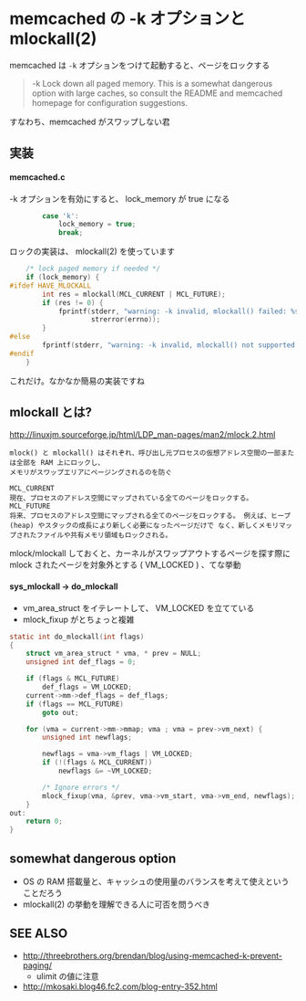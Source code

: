 # memcached の -k オプションと mlockall(2)

memcached は `-k` オプションをつけて起動すると、ページをロックする

> -k     Lock down all paged memory. This is a somewhat dangerous option with large caches, so consult the README and memcached homepage for configuration suggestions.

すなわち、memcached がスワップしない君

## 実装

#### memcached.c

-k オプションを有効にすると、 lock_memory が true になる

```c
        case 'k':
            lock_memory = true;
            break;
```

ロックの実装は、 mlockall(2) を使っています

```c
    /* lock paged memory if needed */
    if (lock_memory) {
#ifdef HAVE_MLOCKALL
        int res = mlockall(MCL_CURRENT | MCL_FUTURE);
        if (res != 0) {
            fprintf(stderr, "warning: -k invalid, mlockall() failed: %s\n",
                    strerror(errno));
        }
#else
        fprintf(stderr, "warning: -k invalid, mlockall() not supported on this platform.  proceeding without.\n");
#endif
    }
```

これだけ。なかなか簡易の実装ですね

## mlockall とは?

http://linuxjm.sourceforge.jp/html/LDP_man-pages/man2/mlock.2.html

```
mlock() と mlockall() はそれぞれ、呼び出し元プロセスの仮想アドレス空間の一部または全部を RAM 上にロックし、
メモリがスワップエリアにページングされるのを防ぐ
````

```
MCL_CURRENT
現在、プロセスのアドレス空間にマップされている全てのページをロックする。
MCL_FUTURE
将来、プロセスのアドレス空間にマップされる全てのページをロックする。 例えば、ヒープ (heap) やスタックの成長により新しく必要になったページだけで なく、新しくメモリマップされたファイルや共有メモリ領域もロックされる。
```

mlock/mlockall しておくと、カーネルがスワップアウトするページを探す際に mlock されたページを対象外とする ( VM_LOCKED ) 、てな挙動

#### sys_mlockall -> do_mlockall

 * vm_area_struct をイテレートして、 VM_LOCKED を立てている
 * mlock_fixup がとちょっと複雑

```c
static int do_mlockall(int flags)
{
	struct vm_area_struct * vma, * prev = NULL;
	unsigned int def_flags = 0;

	if (flags & MCL_FUTURE)
		def_flags = VM_LOCKED;
	current->mm->def_flags = def_flags;
	if (flags == MCL_FUTURE)
		goto out;

	for (vma = current->mm->mmap; vma ; vma = prev->vm_next) {
		unsigned int newflags;

		newflags = vma->vm_flags | VM_LOCKED;
		if (!(flags & MCL_CURRENT))
			newflags &= ~VM_LOCKED;

		/* Ignore errors */
		mlock_fixup(vma, &prev, vma->vm_start, vma->vm_end, newflags);
	}
out:
	return 0;
}
```

## somewhat dangerous option

 * OS の RAM 搭載量と、キャッシュの使用量のバランスを考えて使えということだろう
 * mlockall(2) の挙動を理解できる人に可否を問うべき

## SEE ALSO

 * http://threebrothers.org/brendan/blog/using-memcached-k-prevent-paging/
   * ulimit の値に注意
 * http://mkosaki.blog46.fc2.com/blog-entry-352.html